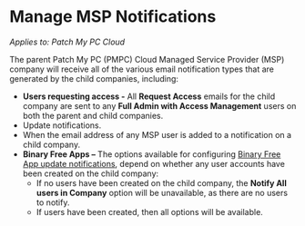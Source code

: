 # Manage MSP Notifications

_Applies to: Patch My PC Cloud_

The parent Patch My PC (PMPC) Cloud Managed Service Provider (MSP) company will receive all of the various email notification types that are generated by the child companies, including:

* <strong>Users requesting access -</strong> All <strong>Request Access</strong> emails for the child company are sent to any <strong>Full Admin with Access Management</strong> users on both the parent and child companies.
* Update notifications.
* When the email address of any MSP user is added to a notification on a child company.
* <strong>Binary Free Apps –</strong> The options available for configuring [Binary Free App update notifications](../../binary-free-apps/manage-new-version-notifications-for-a-binary-free-app.md), depend on whether any user accounts have been created on the child company:
  * If no users have been created on the child company, the <strong>Notify All users in Company</strong> option will be unavailable, as there are no users to notify.
  * If users have been created, then all options will be available.